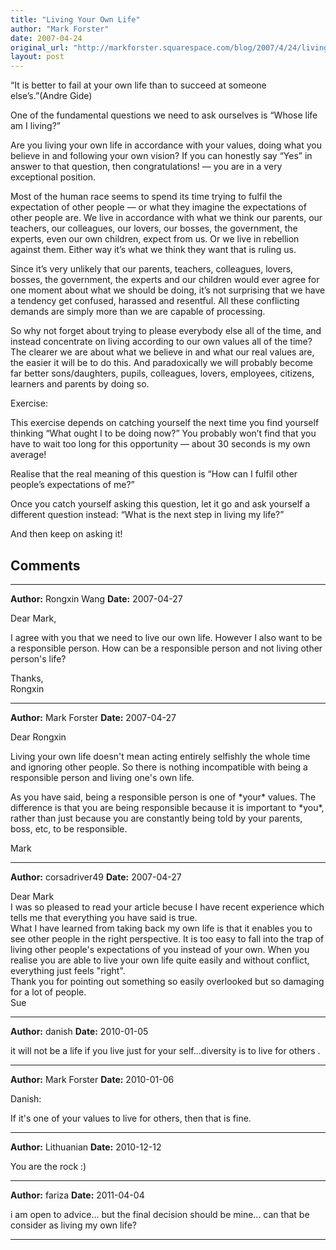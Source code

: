 ```yaml
---
title: "Living Your Own Life"
author: "Mark Forster"
date: 2007-04-24
original_url: "http://markforster.squarespace.com/blog/2007/4/24/living-your-own-life.html"
layout: post
---
```


“It is better to fail at your own life than to succeed at someone else’s.”(Andre Gide)

One of the fundamental questions we need to ask ourselves is “Whose life am I living?”

Are you living your own life in accordance with your values, doing what you believe in and following your own vision? If you can honestly say “Yes” in answer to that question, then congratulations! — you are in a very exceptional position.

Most of the human race seems to spend its time trying to fulfil the expectation of other people — or what they imagine the expectations of other people are. We live in accordance with what we think our parents, our teachers, our colleagues, our lovers, our bosses, the government, the experts, even our own children, expect from us. Or we live in rebellion against them. Either way it’s what we think they want that is ruling us.

Since it’s very unlikely that our parents, teachers, colleagues, lovers, bosses, the government, the experts and our children would ever agree for one moment about what we should be doing, it’s not surprising that we have a tendency get confused, harassed and resentful. All these conflicting demands are simply more than we are capable of processing.

So why not forget about trying to please everybody else all of the time, and instead concentrate on living according to our own values all of the time? The clearer we are about what we believe in and what our real values are, the easier it will be to do this. And paradoxically we will probably become far better sons/daughters, pupils, colleagues, lovers, employees, citizens, learners and parents by doing so.

Exercise:

This exercise depends on catching yourself the next time you find yourself thinking “What ought I to be doing now?” You probably won’t find that you have to wait too long for this opportunity — about 30 seconds is my own average!

Realise that the real meaning of this question is “How can I fulfil other people’s expectations of me?”

Once you catch yourself asking this question, let it go and ask yourself a different question instead: “What is the next step in living my life?”

And then keep on asking it!


## Comments

---

**Author:** Rongxin Wang
**Date:** 2007-04-27

Dear Mark,  
  
I agree with you that we need to live our own life. However I also want to be a responsible person. How can be a responsible person and not living other person's life?  
  
Thanks,  
Rongxin

---

**Author:** Mark Forster
**Date:** 2007-04-27

Dear Rongxin  
  
Living your own life doesn't mean acting entirely selfishly the whole time and ignoring other people. So there is nothing incompatible with being a responsible person and living one's own life.   
  
As you have said, being a responsible person is one of \*your\* values. The difference is that you are being responsible because it is important to \*you\*, rather than just because you are constantly being told by your parents, boss, etc, to be responsible.  
  
Mark

---

**Author:** corsadriver49
**Date:** 2007-04-27

Dear Mark  
I was so pleased to read your article becuse I have recent experience which tells me that everything you have said is true.  
What I have learned from taking back my own life is that it enables you to see other people in the right perspective. It is too easy to fall into the trap of living other people's expectations of you instead of your own. When you realise you are able to live your own life quite easily and without conflict, everything just feels "right".   
Thank you for pointing out something so easily overlooked but so damaging for a lot of people.  
Sue

---

**Author:** danish
**Date:** 2010-01-05

it will not be a life if you live just for your self...diversity is to live for others .

---

**Author:** Mark Forster
**Date:** 2010-01-06

Danish:  
  
If it's one of your values to live for others, then that is fine.

---

**Author:** Lithuanian
**Date:** 2010-12-12

You are the rock :)

---

**Author:** fariza
**Date:** 2011-04-04

i am open to advice... but the final decision should be mine... can that be consider as living my own life?

---
